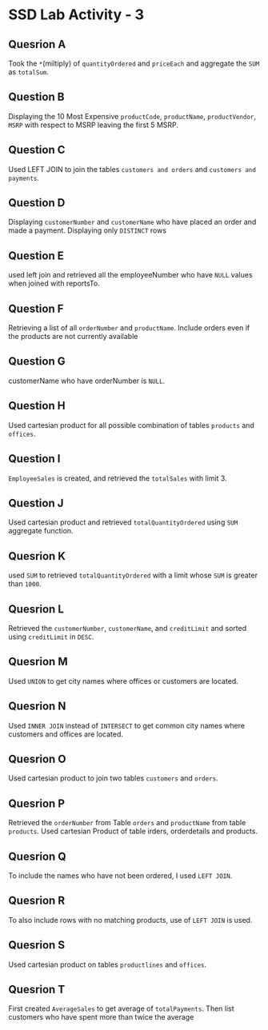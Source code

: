 # SSD Lab Activity - 3


## Quesrion A

Took the `*`(miltiply) of `quantityOrdered` and `priceEach` and aggregate the `SUM` as `totalSum`.

## Question B

Displaying the 10 Most Expensive `productCode`, `productName`, `productVendor`, `MSRP` with respect to MSRP leaving the first 5 MSRP.

## Question C

Used LEFT JOIN to join the tables `customers and orders` and `customers and payments`.

## Question D

Displaying `customerNumber` and `customerName` who have placed an order and made a payment. Displaying only `DISTINCT` rows

## Question E

used left join and retrieved all the employeeNumber who have `NULL` values when joined with reportsTo.

## Question F

Retrieving a list of all `orderNumber` and `productName`. Include orders even if the products are not currently available

## Question G

customerName who have orderNumber is `NULL`.

## Question H

Used cartesian product for all possible combination of tables `products` and `offices`.

## Question I

`EmployeeSales` is created, and retrieved the `totalSales` with limit 3.

## Question J

Used cartesian product and retrieved `totalQuantityOrdered` using `SUM` aggregate function.

## Quesrion K

used `SUM` to retrieved `totalQuantityOrdered` with a limit whose `SUM` is greater than `1000`.

## Quesrion L

Retrieved the `customerNumber`, `customerName`, and `creditLimit` and sorted using `creditLimit` in `DESC`.


## Quesrion M

Used `UNION` to get city names where offices or customers are located.

## Quesrion N

Used `INNER JOIN` instead of `INTERSECT` to get common city names where customers and offices are located.

## Quesrion O

Used cartesian product to join two tables `customers` and `orders`.

## Quesrion P

Retrieved the `orderNumber` from Table `orders` and `productName` from table `products`. Used cartesian Product of table irders, orderdetails and products.

## Quesrion Q

To include the names who have not been ordered, I used `LEFT JOIN`.

## Quesrion R

To also include rows with no matching products, use of `LEFT JOIN` is used.

## Quesrion S

Used cartesian product on tables `productlines` and `offices`.

## Quesrion T

First created `AverageSales` to get average of `totalPayments`. Then list customers who have spent more than twice the average